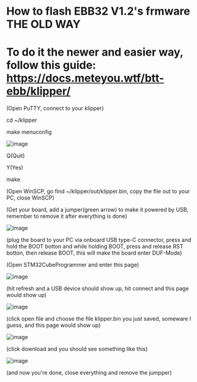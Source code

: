 # How to flash EBB32 V1.2's frmware THE OLD WAY

# To do it the newer and easier way, follow this guide: https://docs.meteyou.wtf/btt-ebb/klipper/

(Open PuTTY, connect to your klipper)

cd ~/klipper

make menuconfig

![image](https://github.com/5jvm0u4/How-to-flash-EBB32-s-frmware/assets/75752327/6b4369f3-f6cc-4ef8-9640-7e1f25e3c8bf)

Q(Quit)

Y(Yes)

make

(Open WinSCP, go find ~/klipper/out/klipper.bin, copy the file out to your PC, close WinSCP)

(Get your board, add a jumper(green arrow) to make it powered by USB, remember to remove it after everything is done)

![image](https://github.com/5jvm0u4/How-to-flash-EBB32-s-frmware/assets/75752327/74619e42-d226-4aaf-9c7b-931e311eff21)

(plug the board to your PC via onboard USB type-C connector, press and hold the BOOT botton and while holding BOOT, press and release RST botton, then release BOOT, this will make the board enter DUF-Mode)

(Open STM32CubeProgrammer and enter this page)

![image](https://github.com/5jvm0u4/How-to-flash-EBB32-s-frmware/assets/75752327/722ee06d-8f96-4f75-9a9a-01503e06c72d)

(hit refresh and a USB device should show up, hit connect and this page would show up)

![image](https://github.com/5jvm0u4/How-to-flash-EBB32-s-frmware/assets/75752327/73253df4-f1e5-47fa-b7c1-893145b7872d)

(click open file and choose the file klipper.bin you just saved, someware I guess, and this page would show up)

![image](https://github.com/5jvm0u4/How-to-flash-EBB32-s-frmware/assets/75752327/0f3f4567-a4b6-4334-a7b7-50c40db36d52)

(click download and you should see something like this)

![image](https://github.com/5jvm0u4/How-to-flash-EBB32-s-frmware/assets/75752327/e4522e1b-da43-4546-8f7f-cef41fb38c8b)

(and now you're done, close everything and remove the jumpper)



 
 
